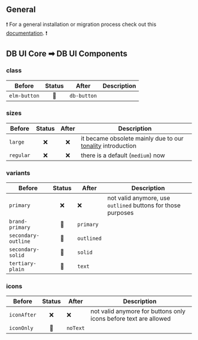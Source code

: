 ## General

❗ For a general installation or migration process check out this [documentation](https://www.npmjs.com/package/@db-ui/components). ❗

## DB UI Core ➡ DB UI Components

### class

| Before       | Status | After       | Description |
| ------------ | :----: | ----------- | ----------- |
| `elm-button` |   🔁   | `db-button` |             |

### sizes

| Before    | Status | After | Description                                                                                                                                                                                     |
| --------- | :----: | :---: | ----------------------------------------------------------------------------------------------------------------------------------------------------------------------------------------------- |
| `large`   |   ❌   |  ❌   | it became obsolete mainly due to our [tonality](https://marketingportal.extranet.deutschebahn.com/marketingportal/Design-Anwendungen/db-ux-design-system-v3/principles/tonalities) introduction |
| `regular` |   ❌   |  ❌   | there is a default (`medium`) now                                                                                                                                                               |

### variants

| Before              | Status | After      | Description                                                  |
| ------------------- | :----: | ---------- | ------------------------------------------------------------ |
| `primary`           |   ❌   | ❌         | not valid anymore, use `outlined` buttons for those purposes |
| `brand-primary`     |   🔁   | `primary`  |                                                              |
| `secondary-outline` |   🔁   | `outlined` |                                                              |
| `secondary-solid`   |   🔁   | `solid`    |                                                              |
| `tertiary-plain`    |   🔁   | `text`     |                                                              |

### icons

| Before      | Status | After    | Description                                                      |
| ----------- | :----: | -------- | ---------------------------------------------------------------- |
| `iconAfter` |   ❌   | ❌       | not valid anymore for buttons only icons before text are allowed |
| `iconOnly`  |   🔁   | `noText` |                                                                  |
